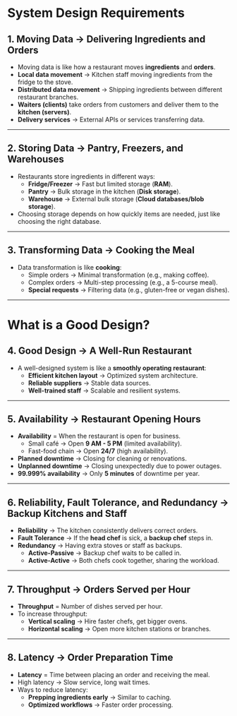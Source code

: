 # System Design Requirements

## 1. Moving Data → Delivering Ingredients and Orders
- Moving data is like how a restaurant moves **ingredients** and **orders**.  
- **Local data movement** → Kitchen staff moving ingredients from the fridge to the stove.  
- **Distributed data movement** → Shipping ingredients between different restaurant branches.  
- **Waiters (clients)** take orders from customers and deliver them to the **kitchen (servers)**.  
- **Delivery services** → External APIs or services transferring data.

---

## 2. Storing Data → Pantry, Freezers, and Warehouses
- Restaurants store ingredients in different ways:
  - **Fridge/Freezer** → Fast but limited storage (**RAM**).  
  - **Pantry** → Bulk storage in the kitchen (**Disk storage**).  
  - **Warehouse** → External bulk storage (**Cloud databases/blob storage**).  
- Choosing storage depends on how quickly items are needed, just like choosing the right database.

---

## 3. Transforming Data → Cooking the Meal
- Data transformation is like **cooking**:
  - Simple orders → Minimal transformation (e.g., making coffee).  
  - Complex orders → Multi-step processing (e.g., a 5-course meal).  
  - **Special requests** → Filtering data (e.g., gluten-free or vegan dishes).

---

# What is a Good Design?

## 4. Good Design → A Well-Run Restaurant
- A well-designed system is like a **smoothly operating restaurant**:
  - **Efficient kitchen layout** → Optimized system architecture.  
  - **Reliable suppliers** → Stable data sources.  
  - **Well-trained staff** → Scalable and resilient systems.

---

## 5. Availability → Restaurant Opening Hours
- **Availability** = When the restaurant is open for business.
  - Small café → Open **9 AM - 5 PM** (limited availability).  
  - Fast-food chain → Open **24/7** (high availability).  
- **Planned downtime** → Closing for cleaning or renovations.  
- **Unplanned downtime** → Closing unexpectedly due to power outages.  
- **99.999% availability** → Only **5 minutes** of downtime per year.

---

## 6. Reliability, Fault Tolerance, and Redundancy → Backup Kitchens and Staff
- **Reliability** → The kitchen consistently delivers correct orders.  
- **Fault Tolerance** → If the **head chef** is sick, a **backup chef** steps in.  
- **Redundancy** → Having extra stoves or staff as backups.
  - **Active-Passive** → Backup chef waits to be called in.  
  - **Active-Active** → Both chefs cook together, sharing the workload.

---

## 7. Throughput → Orders Served per Hour
- **Throughput** = Number of dishes served per hour.  
- To increase throughput:  
  - **Vertical scaling** → Hire faster chefs, get bigger ovens.  
  - **Horizontal scaling** → Open more kitchen stations or branches.

---

## 8. Latency → Order Preparation Time
- **Latency** = Time between placing an order and receiving the meal.  
- High latency → Slow service, long wait times.  
- Ways to reduce latency:  
  - **Prepping ingredients early** → Similar to caching.  
  - **Optimized workflows** → Faster order processing.
